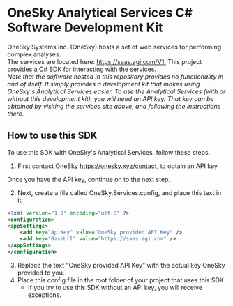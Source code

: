 # OneSky Analytical Services C# Software Development Kit

OneSky Systems Inc. (OneSky) hosts a set of web services for performing complex analyses.  
The services are located here: <https://saas.agi.com/V1.>
This project provides a C# SDK for interacting with the services.
\
*Note that the software hosted in this repository provides no functionality in and of itself.  It simply provides a development kit that makes using OneSky's Analytical Services easier.  To use the Analytical Services (with or without this development kit), you will need an API key.  That key can be obtained by visiting the services site above, and following the instructions there.*

## How to use this SDK

To use this SDK with OneSky's Analytical Services, follow these steps.

1. First contact OneSky <https://onesky.xyz/contact,> to obtain an API key.

  Once you have the API key, continue on to the next step.

2. Next, create a file called OneSky.Services.config, and place this text in it:  

```xml
<?xml version="1.0" encoding="utf-8" ?>
<configuration>
<appSettings>
    <add key="ApiKey" value="OneSky provided API Key" />
    <add key="BaseUrl" value="https://saas.agi.com" />
</appSettings>
</configuration>
```

3. Replace the text "OneSky provided API Key" with the actual key OneSky provided to you.
4. Place this config file in the root folder of your project that uses this SDK.
    * If you try to use this SDK without an API key, you will receive exceptions.
